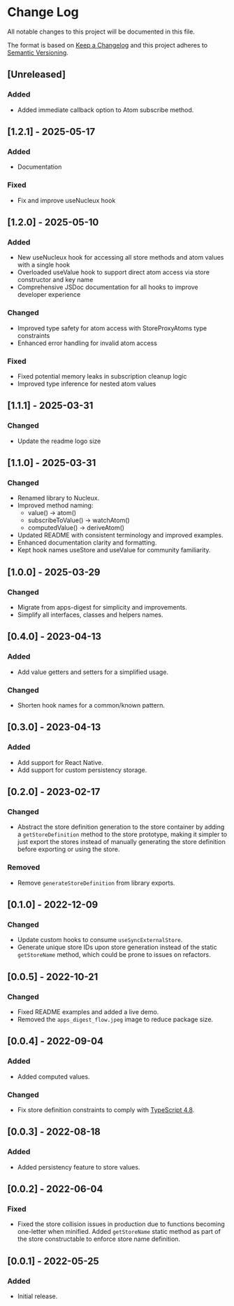 # Change Log

All notable changes to this project will be documented in this file.

The format is based on [Keep a Changelog](http://keepachangelog.com/)
and this project adheres to [Semantic Versioning](http://semver.org/).

## [Unreleased]

### Added

- Added immediate callback option to Atom subscribe method.

## [1.2.1] - 2025-05-17

### Added

- Documentation

### Fixed

- Fix and improve useNucleux hook

## [1.2.0] - 2025-05-10

### Added

- New useNucleux hook for accessing all store methods and atom values
  with a single hook
- Overloaded useValue hook to support direct atom access via store
  constructor and key name
- Comprehensive JSDoc documentation for all hooks to improve developer
  experience

### Changed

- Improved type safety for atom access with StoreProxyAtoms type
  constraints
- Enhanced error handling for invalid atom access

### Fixed

- Fixed potential memory leaks in subscription cleanup logic
- Improved type inference for nested atom values

## [1.1.1] - 2025-03-31

### Changed

- Update the readme logo size

## [1.1.0] - 2025-03-31

### Changed

- Renamed library to Nucleux.
- Improved method naming:
  - value() → atom()
  - subscribeToValue() → watchAtom()
  - computedValue() → deriveAtom()
- Updated README with consistent terminology and improved examples.
- Enhanced documentation clarity and formatting.
- Kept hook names useStore and useValue for community familiarity.

## [1.0.0] - 2025-03-29

### Changed

- Migrate from apps-digest for simplicity and improvements.
- Simplify all interfaces, classes and helpers names.

## [0.4.0] - 2023-04-13

### Added

- Add value getters and setters for a simplified usage.

### Changed

- Shorten hook names for a common/known pattern.

## [0.3.0] - 2023-04-13

### Added

- Add support for React Native.
- Add support for custom persistency storage.

## [0.2.0] - 2023-02-17

### Changed

- Abstract the store definition generation to the store container by
  adding a `getStoreDefinition` method to the store prototype, making it
  simpler to just export the stores instead of manually generating the
  store definition before exporting or using the store.

### Removed

- Remove `generateStoreDefinition` from library exports.

## [0.1.0] - 2022-12-09

### Changed

- Update custom hooks to consume `useSyncExternalStore`.
- Generate unique store IDs upon store generation instead of the static `getStoreName` method, which could be prone to issues on refactors.

## [0.0.5] - 2022-10-21

### Changed

- Fixed README examples and added a live demo.
- Removed the `apps_digest_flow.jpeg` image to reduce package size.

## [0.0.4] - 2022-09-04

### Added

- Added computed values.

### Changed

- Fix store definition constraints to comply with [TypeScript 4.8](https://devblogs.microsoft.com/typescript/announcing-typescript-4-8/#unconstrained-generics-no-longer-assignable-to).

## [0.0.3] - 2022-08-18

### Added

- Added persistency feature to store values.

## [0.0.2] - 2022-06-04

### Fixed

- Fixed the store collision issues in production due to functions becoming
  one-letter when minified. Added `getStoreName` static method as part of the
  store constructable to enforce store name definition.

## [0.0.1] - 2022-05-25

### Added

- Initial release.
